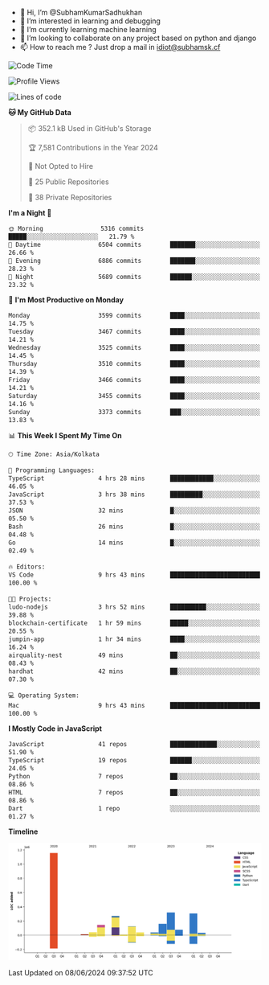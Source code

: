 - 👋 Hi, I’m @SubhamKumarSadhukhan
- 👀 I’m interested in learning and debugging
- 🌱 I’m currently learning machine learning
- 💞️ I’m looking to collaborate on any project based on python and django
- 📫 How to reach me ?
      Just drop a mail in idiot@subhamsk.cf

<!---
SubhamKumarSadhukhan/SubhamKumarSadhukhan is a ✨ special ✨ repository because its `README.md` (this file) appears on your GitHub profile.
You can click the Preview link to take a look at your changes.
--->


<!--START_SECTION:waka-->
![Code Time](http://img.shields.io/badge/Code%20Time-2%2C221%20hrs%2020%20mins-blue)

![Profile Views](http://img.shields.io/badge/Profile%20Views-0-blue)

![Lines of code](https://img.shields.io/badge/From%20Hello%20World%20I%27ve%20Written-2.7%20million%20lines%20of%20code-blue)

**🐱 My GitHub Data** 

> 📦 352.1 kB Used in GitHub's Storage 
 > 
> 🏆 7,581 Contributions in the Year 2024
 > 
> 🚫 Not Opted to Hire
 > 
> 📜 25 Public Repositories 
 > 
> 🔑 38 Private Repositories 
 > 
**I'm a Night 🦉** 

```text
🌞 Morning                5316 commits        █████░░░░░░░░░░░░░░░░░░░░   21.79 % 
🌆 Daytime                6504 commits        ███████░░░░░░░░░░░░░░░░░░   26.66 % 
🌃 Evening                6886 commits        ███████░░░░░░░░░░░░░░░░░░   28.23 % 
🌙 Night                  5689 commits        ██████░░░░░░░░░░░░░░░░░░░   23.32 % 
```
📅 **I'm Most Productive on Monday** 

```text
Monday                   3599 commits        ████░░░░░░░░░░░░░░░░░░░░░   14.75 % 
Tuesday                  3467 commits        ████░░░░░░░░░░░░░░░░░░░░░   14.21 % 
Wednesday                3525 commits        ████░░░░░░░░░░░░░░░░░░░░░   14.45 % 
Thursday                 3510 commits        ████░░░░░░░░░░░░░░░░░░░░░   14.39 % 
Friday                   3466 commits        ████░░░░░░░░░░░░░░░░░░░░░   14.21 % 
Saturday                 3455 commits        ████░░░░░░░░░░░░░░░░░░░░░   14.16 % 
Sunday                   3373 commits        ███░░░░░░░░░░░░░░░░░░░░░░   13.83 % 
```


📊 **This Week I Spent My Time On** 

```text
🕑︎ Time Zone: Asia/Kolkata

💬 Programming Languages: 
TypeScript               4 hrs 28 mins       ████████████░░░░░░░░░░░░░   46.05 % 
JavaScript               3 hrs 38 mins       █████████░░░░░░░░░░░░░░░░   37.53 % 
JSON                     32 mins             █░░░░░░░░░░░░░░░░░░░░░░░░   05.50 % 
Bash                     26 mins             █░░░░░░░░░░░░░░░░░░░░░░░░   04.48 % 
Go                       14 mins             █░░░░░░░░░░░░░░░░░░░░░░░░   02.49 % 

🔥 Editors: 
VS Code                  9 hrs 43 mins       █████████████████████████   100.00 % 

🐱‍💻 Projects: 
ludo-nodejs              3 hrs 52 mins       ██████████░░░░░░░░░░░░░░░   39.88 % 
blockchain-certificate   1 hr 59 mins        █████░░░░░░░░░░░░░░░░░░░░   20.55 % 
jumpin-app               1 hr 34 mins        ████░░░░░░░░░░░░░░░░░░░░░   16.24 % 
airquality-nest          49 mins             ██░░░░░░░░░░░░░░░░░░░░░░░   08.43 % 
hardhat                  42 mins             ██░░░░░░░░░░░░░░░░░░░░░░░   07.30 % 

💻 Operating System: 
Mac                      9 hrs 43 mins       █████████████████████████   100.00 % 
```

**I Mostly Code in JavaScript** 

```text
JavaScript               41 repos            █████████████░░░░░░░░░░░░   51.90 % 
TypeScript               19 repos            ██████░░░░░░░░░░░░░░░░░░░   24.05 % 
Python                   7 repos             ██░░░░░░░░░░░░░░░░░░░░░░░   08.86 % 
HTML                     7 repos             ██░░░░░░░░░░░░░░░░░░░░░░░   08.86 % 
Dart                     1 repo              ░░░░░░░░░░░░░░░░░░░░░░░░░   01.27 % 
```



**Timeline**

![Lines of Code chart](https://raw.githubusercontent.com/SubhamKumarSadhukhan/SubhamKumarSadhukhan/main/assets/bar_graph.png)


 Last Updated on 08/06/2024 09:37:52 UTC
<!--END_SECTION:waka-->
